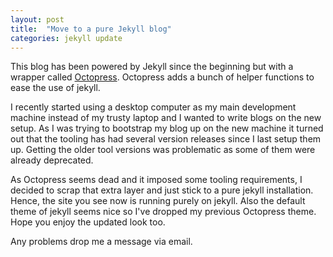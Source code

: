 ```yaml
---
layout: post
title:  "Move to a pure Jekyll blog"
categories: jekyll update
---
```


This blog has been powered by Jekyll since the beginning but with a wrapper called [Octopress](http://octopress.org/).
Octopress adds a bunch of helper functions to ease the use of jekyll.

I recently started using a desktop computer as my main development machine instead of my trusty laptop and I wanted to write blogs on the new setup. As I was trying to bootstrap my blog up on the new machine it turned out that the tooling has had several version releases since I last setup them up. Getting the older tool versions was problematic as some of them were already deprecated.

As Octopress seems dead and it imposed some tooling requirements, I decided to scrap that extra layer and 
just stick to a pure jekyll installation. Hence, the site you see now is running purely on jekyll. Also the default theme of jekyll seems nice so I've dropped my previous Octopress theme. Hope you enjoy the updated look too.

Any problems drop me a message via email. 

